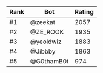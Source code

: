 Rank|Bot|Rating
---|---|---
#1|@zeekat|2057
#2|@ZE_ROOK|1935
#3|@yeoldwiz|1883
#4|@Jibbby|1863
#5|@G0thamB0t|974
